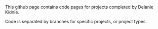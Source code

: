 This github page contains code pages for projects completed by Delanie Kidnie. 

Code is separated by branches for specific projects, or project types. 

